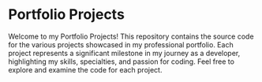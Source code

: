 # Portfolio Projects 

Welcome to my Portfolio Projects! This repository contains the source code for the various projects showcased in my professional portfolio. Each project represents a significant milestone in my journey as a developer, highlighting my skills, specialties, and passion for coding. Feel free to explore and examine the code for each project.
